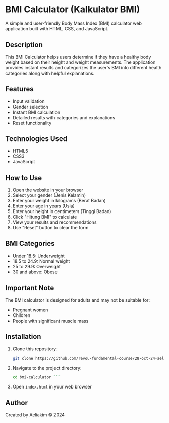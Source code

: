 # BMI Calculator (Kalkulator BMI)

A simple and user-friendly Body Mass Index (BMI) calculator web application built with HTML, CSS, and JavaScript.

## Description

This BMI Calculator helps users determine if they have a healthy body weight based on their height and weight measurements. The application provides instant results and categorizes the user's BMI into different health categories along with helpful explanations.

## Features

- Input validation
- Gender selection
- Instant BMI calculation
- Detailed results with categories and explanations
- Reset functionality

## Technologies Used

- HTML5
- CSS3
- JavaScript

## How to Use

1. Open the website in your browser
2. Select your gender (Jenis Kelamin)
3. Enter your weight in kilograms (Berat Badan)
4. Enter your age in years (Usia)
5. Enter your height in centimeters (Tinggi Badan)
6. Click "Hitung BMI" to calculate
7. View your results and recommendations
8. Use "Reset" button to clear the form

## BMI Categories

- Under 18.5: Underweight
- 18.5 to 24.9: Normal weight
- 25 to 29.9: Overweight
- 30 and above: Obese

## Important Note

The BMI calculator is designed for adults and may not be suitable for:
- Pregnant women
- Children
- People with significant muscle mass

## Installation

1. Clone this repository:
   ```bash
   git clone https://github.com/revou-fundamental-course/28-oct-24-aeliakim.git ```
2. Navigate to the project directory:
   ```bash
   cd bmi-calculator ```
3. Open `index.html` in your web browser

## Author

Created by Aeliakim © 2024
